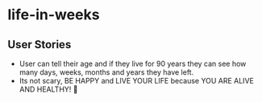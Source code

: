 # life-in-weeks
## User Stories
- User can tell their age and if they live for 90 years they can see how many days, weeks, months and years they have left. 
- Its not scary, BE HAPPY and LIVE YOUR LIFE because YOU ARE ALIVE AND HEALTHY! 🤩 
